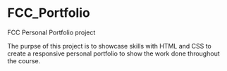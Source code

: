 # FCC_Portfolio
FCC Personal Portfolio project

The purpse of this project is to showcase skills with HTML and CSS to create a responsive personal portfolio to show the work done throughout the course.
